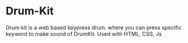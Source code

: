 # Drum-Kit
Drum kit is a web based keypress drum. where you can press specific keyword to make sound of DrumKit.
Used with HTML, CSS, Js
